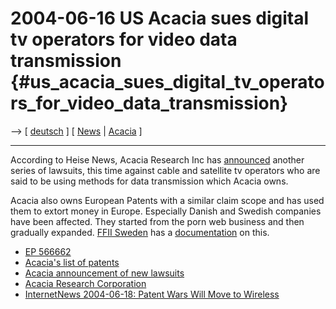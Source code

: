 # 2004-06-16 US Acacia sues digital tv operators for video data transmission {#us_acacia_sues_digital_tv_operators_for_video_data_transmission}

\--\> \[ [ deutsch](Acacia040616De "wikilink") \] \[ [
News](SwpatcninoEn "wikilink") \| [ Acacia](SwxaiAcaciaEn "wikilink") \]

------------------------------------------------------------------------

According to Heise News, Acacia Research Inc has
[announced](http://www.acaciaresearch.com/pr/061504.pdf "wikilink")
another series of lawsuits, this time against cable and satellite tv
operators who are said to be using methods for data transmission which
Acacia owns.

Acacia also owns European Patents with a similar claim scope and has
used them to extort money in Europe. Especially Danish and Swedish
companies have been affected. They started from the porn web business
and then gradually expanded. [FFII
Sweden](http://www.ffii.se/ "wikilink") has a
[documentation](http://www.ffii.se/acacia/index_eng.html "wikilink") on
this.

-   [EP
    566662](http://swpat.ffii.org/patents/txt/ep/0566/662/ "wikilink")
-   [Acacia\'s list of
    patents](http://www.acaciatechnologies.com/patents.htm "wikilink")
-   [Acacia announcement of new
    lawsuits](http://www.acaciaresearch.com/pr/061504.pdf "wikilink")
-   [Acacia Research
    Corporation](http://www.acaciaresearch.com "wikilink")
-   [InternetNews 2004-06-18: Patent Wars Will Move to
    Wireless](http://www.internetnews.com/wireless/article.php/3370871 "wikilink")
